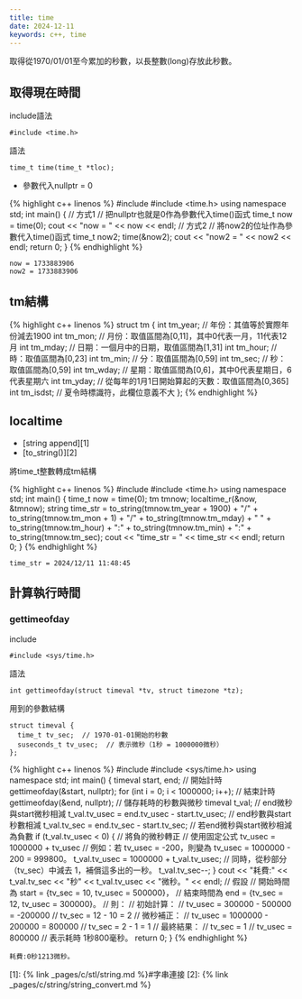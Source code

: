 ```yaml
---
title: time
date: 2024-12-11
keywords: c++, time
---
```


取得從1970/01/01至今累加的秒數，以長整數(long)存放此秒數。

## 取得現在時間

include語法
```
#include <time.h>
```

語法
```
time_t time(time_t *tloc);
```
- 參數代入nullptr = 0

{% highlight c++ linenos %}
#include <iostream>
#include <time.h>
using namespace std;
int main() {
  // 方式1
  // 把nullptr也就是0作為參數代入time()函式
  time_t now = time(0);
  cout << "now = " << now << endl;
  // 方式2
  // 將now2的位址作為參數代入time()函式
  time_t now2;
  time(&now2);
  cout << "now2 = " << now2 << endl;
  return 0;
}
{% endhighlight %}
```
now = 1733883906
now2 = 1733883906
```

## tm結構
{% highlight c++ linenos %}
struct tm
{
  int tm_year;  // 年份：其值等於實際年份減去1900
  int tm_mon;   // 月份：取值區間為[0,11]，其中0代表一月，11代表12月
  int tm_mday;  // 日期：一個月中的日期，取值區間為[1,31]
  int tm_hour;  // 時：取值區間為[0,23]
  int tm_min;   // 分：取值區間為[0,59]
  int tm_sec;   // 秒：取值區間為[0,59]
  int tm_wday;  // 星期：取值區間為[0,6]，其中0代表星期日，6代表星期六
  int tm_yday;  // 從每年的1月1日開始算起的天數：取值區間為[0,365]
  int tm_isdst; // 夏令時標識符，此欄位意義不大
};
{% endhighlight %}

## localtime

- [string append][1]
- [to_string()][2]

將time_t整數轉成tm結構

{% highlight c++ linenos %}
#include <iostream>
#include <time.h>
using namespace std;
int main() {
  time_t now = time(0);
  tm tmnow;
  localtime_r(&now, &tmnow);
  string time_str =
      to_string(tmnow.tm_year + 1900) + "/" +
      to_string(tmnow.tm_mon + 1) + "/" +
      to_string(tmnow.tm_mday) + " " +
      to_string(tmnow.tm_hour) + ":" +
      to_string(tmnow.tm_min) + ":" +
      to_string(tmnow.tm_sec);
  cout << "time_str = " << time_str << endl;
  return 0;
}
{% endhighlight %}
```
time_str = 2024/12/11 11:48:45
```

## 計算執行時間

### gettimeofday

include
```
#include <sys/time.h>
```

語法
```
int gettimeofday(struct timeval *tv, struct timezone *tz);
```

用到的參數結構
```
struct timeval {
  time_t tv_sec;  // 1970-01-01開始的秒數
  suseconds_t tv_usec;  // 表示微秒（1秒 = 1000000微秒）
};
```
{% highlight c++ linenos %}
#include <iostream>
#include <sys/time.h>
using namespace std;
int main() {
  timeval start, end;
  // 開始計時
  gettimeofday(&start, nullptr);
  for (int i = 0; i < 1000000; i++);
  // 結束計時
  gettimeofday(&end, nullptr);
  // 儲存耗時的秒數與微秒
  timeval t_val;
  // end微秒與start微秒相減
  t_val.tv_usec = end.tv_usec - start.tv_usec;
  // end秒數與start秒數相減
  t_val.tv_sec = end.tv_sec - start.tv_sec;
  // 若end微秒與start微秒相減為負數
  if (t_val.tv_usec < 0) {
    // 將負的微秒轉正
    // 使用固定公式 tv_usec = 1000000 + tv_usec
    // 例如：若 tv_usec = -200，則變為 tv_usec = 1000000 - 200 = 999800。
    t_val.tv_usec = 1000000 + t_val.tv_usec;
    // 同時，從秒部分（tv_sec）中減去 1，補償這多出的一秒。
    t_val.tv_sec--;
  }
  cout << "耗費:" << t_val.tv_sec << "秒" << t_val.tv_usec << "微秒。" << endl;
//  假設
//  開始時間為 start = {tv_sec = 10, tv_usec = 500000}，
//  結束時間為 end = {tv_sec = 12, tv_usec = 300000}。
//  則：
//  初始計算：
//  tv_usec = 300000 - 500000 = -200000
//  tv_sec = 12 - 10 = 2
//  微秒補正：
//  tv_usec = 1000000 - 200000 = 800000
//  tv_sec = 2 - 1 = 1
//  最終結果：
//  tv_sec = 1
//  tv_usec = 800000
//  表示耗時 1秒800毫秒。
  return 0;
}
{% endhighlight %}
```
耗費:0秒1213微秒。
```

[1]: {% link _pages/c/stl/string.md %}#字串連接
[2]: {% link _pages/c/string/string_convert.md %}